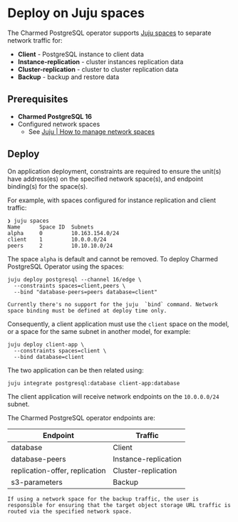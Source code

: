 # Deploy on Juju spaces

The Charmed PostgreSQL operator supports [Juju spaces](https://documentation.ubuntu.com/juju/latest/reference/space/index.html) to separate network traffic for:
- **Client** - PostgreSQL instance to client data
- **Instance-replication** - cluster instances replication data
- **Cluster-replication** - cluster to cluster replication data
- **Backup** - backup and restore data

## Prerequisites

* **Charmed PostgreSQL 16**
* Configured network spaces
  * See [Juju | How to manage network spaces](https://documentation.ubuntu.com/juju/latest/reference/juju-cli/list-of-juju-cli-commands/add-space/)

## Deploy

On application deployment, constraints are required to ensure the unit(s) have address(es) on the specified network space(s), and endpoint binding(s) for the space(s).

For example, with spaces configured for instance replication and client traffic:
```shell
❯ juju spaces
Name      Space ID  Subnets
alpha     0         10.163.154.0/24
client    1         10.0.0.0/24
peers     2         10.10.10.0/24
```

The space `alpha` is default and cannot be removed. To deploy Charmed PostgreSQL Operator using the spaces:
```shell
juju deploy postgresql --channel 16/edge \
  --constraints spaces=client,peers \
  --bind "database-peers=peers database=client"
```

```{caution}
Currently there's no support for the juju  `bind` command. Network space binding must be defined at deploy time only.
```

Consequently, a client application must use the `client` space on the model, or a space for the same subnet in another model, for example:
```shell
juju deploy client-app \
  --constraints spaces=client \
  --bind database=client
```

The two application can be then related using:
```shell
juju integrate postgresql:database client-app:database
```

The client application will receive network endpoints on the `10.0.0.0/24` subnet.

The Charmed PostgreSQL operator endpoints are:

| Endpoint                       | Traffic              |
| ------------------------------ | -------------------- |
| database                       | Client               |
| database-peers                 | Instance-replication |
| replication-offer, replication | Cluster-replication  |
| s3-parameters                  | Backup               |


```{note}
If using a network space for the backup traffic, the user is responsible for ensuring that the target object storage URL traffic is routed via the specified network space.
```

